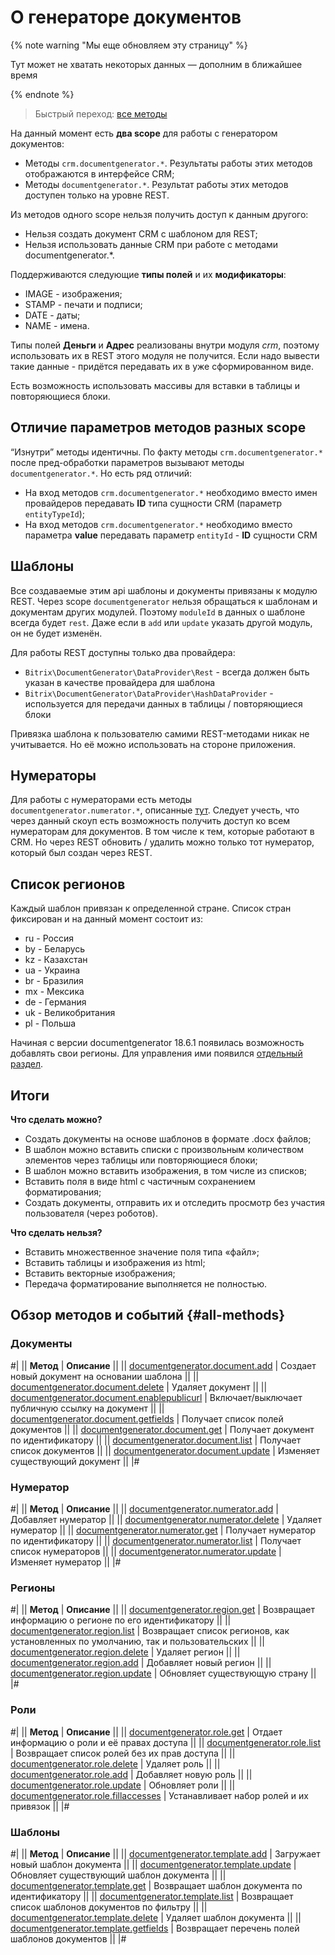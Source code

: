 # О генераторе документов

{% note warning "Мы еще обновляем эту страницу" %}

Тут может не хватать некоторых данных — дополним в ближайшее время

{% endnote %}

> Быстрый переход: [все методы](#all-methods) 

На данный момент есть **два scope** для работы с генератором документов:
- Методы `crm.documentgenerator.*`. Результаты работы этих методов отображаются в интерфейсе CRM;
- Методы `documentgenerator.*`. Результат работы этих методов доступен только на уровне REST.

Из методов одного scope нельзя получить доступ к данным другого:
- Нельзя создать документ CRM с шаблоном для REST;
- Нельзя использовать данные CRM при работе с методами documentgenerator.*.

Поддерживаются следующие **типы полей** и их **модификаторы**:

- IMAGE - изображения;
- STAMP - печати и подписи;
- DATE - даты;
- NAME - имена.

Типы полей **Деньги** и **Адрес** реализованы внутри модуля *crm*, поэтому использовать их в REST этого модуля не получится. Если надо вывести такие данные - придётся передавать их в уже сформированном виде.

Есть возможность использовать массивы для вставки в таблицы и повторяющиеся блоки.

## Отличие параметров методов разных scope

“Изнутри” методы идентичны. По факту методы `crm.documentgenerator.*` после пред-обработки параметров вызывают методы `documentgenerator.*`. Но есть ряд отличий:
- На вход методов `crm.documentgenerator.*` необходимо вместо имен провайдеров передавать **ID** типа сущности CRM (параметр `entityTypeId`);
- На вход методов `crm.documentgenerator.*` необходимо вместо параметра **value** передавать параметр `entityId` - **ID** сущности CRM

## Шаблоны

Все создаваемые этим api шаблоны и документы привязаны к модулю REST. Через scope `documentgenerator` нельзя обращаться к шаблонам и документам других модулей. Поэтому `moduleId` в данных о шаблоне всегда будет `rest`. Даже если в `add` или `update` указать другой модуль, он не будет изменён.

Для работы REST доступны только два провайдера:

- `Bitrix\DocumentGenerator\DataProvider\Rest` - всегда должен быть указан в качестве провайдера для шаблона
- `Bitrix\DocumentGenerator\DataProvider\HashDataProvider` - используется для передачи данных в таблицы / повторяющиеся блоки

Привязка шаблона к пользователю самими REST-методами никак не учитывается. Но её можно использовать на стороне приложения.

## Нумераторы

Для работы с нумераторами есть методы `documentgenerator.numerator.*`, описанные [тут](./numerators/index.md). Следует учесть, что через данный скоуп есть возможность получить доступ ко всем нумераторам для документов. В том числе к тем, которые работают в CRM. Но через REST обновить / удалить можно только тот нумератор, который был создан через REST.

## Список регионов

Каждый шаблон привязан к определенной стране. Список стран фиксирован и на данный момент состоит из:

- ru - Россия
- by - Беларусь
- kz - Казахстан
- ua - Украина
- br - Бразилия
- mx - Мексика
- de - Германия
- uk - Великобритания
- pl - Польша

Начиная с версии documentgenerator 18.6.1 появилась возможность добавлять свои регионы. Для управления ими появился [отдельный раздел](./region/index.md).

## Итоги

**Что сделать можно?**

- Создать документы на основе шаблонов в формате .docx файлов;
- В шаблон можно вставить списки с произвольным количеством элементов через таблицы или повторяющиеся блоки;
- В шаблон можно вставить изображения, в том числе из списков;
- Вставить поля в виде html с частичным сохранением форматирования;
- Создать документы, отправить их и отследить просмотр без участия пользователя (через роботов).

**Что сделать нельзя?**

- Вставить множественное значение поля типа «файл»;
- Вставить таблицы и изображения из html;
- Вставить векторные изображения;
- Передача форматирование выполняется не полностью.

## Обзор методов и событий {#all-methods}

### Документы

#|
|| **Метод** | **Описание** ||
|| [documentgenerator.document.add](./document-generator-document-add.md) | Создает новый документ на основании шаблона ||
|| [documentgenerator.document.delete](./document-generator-document-delete.md) | Удаляет документ ||
|| [documentgenerator.document.enablepublicurl](./document-generator-document-enable-public-url.md) | Включает/выключает публичную ссылку на документ ||
|| [documentgenerator.document.getfields](./document-generator-document-get-fields.md) | Получает список полей документов ||
|| [documentgenerator.document.get](./document-generator-document-get.md) | Получает документ по идентификатору ||
|| [documentgenerator.document.list](./document-generator-document-list.md) | Получает список документов ||
|| [documentgenerator.document.update](./document-generator-document-update.md) | Изменяет существующий документ ||
|#

### Нумератор

#|
|| **Метод** | **Описание** ||
|| [documentgenerator.numerator.add](./numerators/document-generator-numerator-add.md) | Добавляет нумератор ||
|| [documentgenerator.numerator.delete](./numerators/document-generator-numerator-delete.md) | Удаляет нумератор ||
|| [documentgenerator.numerator.get](./numerators/document-generator-numerator-get.md) | Получает нумератор по идентификатору ||
|| [documentgenerator.numerator.list](./numerators/document-generator-numerator-list.md) | Получает список нумераторов ||
|| [documentgenerator.numerator.update](./numerators/document-generator-numerator-update.md) | Изменяет нумератор ||
|#

### Регионы

#|
|| **Метод** | **Описание** ||
|| [documentgenerator.region.get](./region/document-generator-region-get.md) | Возвращает информацию о регионе по его идентификатору ||
|| [documentgenerator.region.list](./region/document-generator-region-list.md) | Возвращает список регионов, как установленных по умолчанию, так и пользовательских ||
|| [documentgenerator.region.delete](./region/document-generator-region-delete.md) | Удаляет регион ||
|| [documentgenerator.region.add](./region/document-generator-region-add.md) | Добавляет новый регион ||
|| [documentgenerator.region.update](./region/document-generator-region-update.md) | Обновляет существующую страну ||
|#

### Роли

#|
|| **Метод** | **Описание** ||
|| [documentgenerator.role.get](./role/document-generator-role-get.md) | Отдает информацию о роли и её правах доступа ||
|| [documentgenerator.role.list](./role/document-generator-role-list.md) | Возвращает список ролей без их прав доступа ||
|| [documentgenerator.role.delete](./role/document-generator-role-delete.md) | Удаляет роль ||
|| [documentgenerator.role.add](./role/document-generator-role-add.md) | Добавляет новую роль ||
|| [documentgenerator.role.update](./role/document-generator-role-update.md) | Обновляет роли ||
|| [documentgenerator.role.fillaccesses](./role/document-generator-role-fill-accesses.md) | Устанавливает набор ролей и их привязок ||
|#

### Шаблоны

#|
|| **Метод** | **Описание** ||
|| [documentgenerator.template.add](./templates/document-generator-template-add.md) | Загружает новый шаблон документа ||
|| [documentgenerator.template.update](./templates/document-generator-template-update.md) | Обновляет существующий шаблон документа ||
|| [documentgenerator.template.get](./templates/document-generator-template-get.md) | Возвращает шаблон документа по идентификатору ||
|| [documentgenerator.template.list](./templates/document-generator-template-list.md) | Возвращает список шаблонов документов по фильтру ||
|| [documentgenerator.template.delete](./templates/document-generator-template-delete.md) | Удаляет шаблон документа ||
|| [documentgenerator.template.getfields](./templates/document-generator-template-get-fields.md) | Возвращает перечень полей шаблонов документов ||
|#